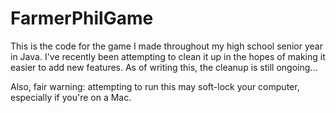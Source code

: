 # FarmerPhilGame
This is the code for the game I made throughout my high school senior year in Java.
I've recently been attempting to clean it up in the hopes of making it easier to add new features.
As of writing this, the cleanup is still ongoing...

Also, fair warning: attempting to run this may soft-lock your computer, especially if you're on a Mac.
